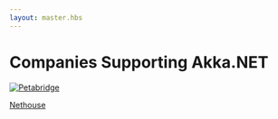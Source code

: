 ```yaml
---
layout: master.hbs
---
```


# Companies Supporting Akka.NET

<a href="http://petabridge.com"><img src="http://petabridge.com/images/petabridge_logo.png" alt="Petabridge"></a>

<a href="http://nethouse.se">Nethouse</a>
